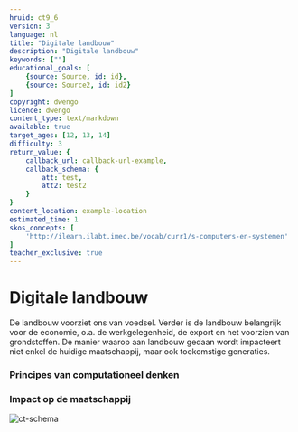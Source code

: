 ```yaml
---
hruid: ct9_6
version: 3
language: nl
title: "Digitale landbouw"
description: "Digitale landbouw"
keywords: [""]
educational_goals: [
    {source: Source, id: id}, 
    {source: Source2, id: id2}
]
copyright: dwengo
licence: dwengo
content_type: text/markdown
available: true
target_ages: [12, 13, 14]
difficulty: 3
return_value: {
    callback_url: callback-url-example,
    callback_schema: {
        att: test,
        att2: test2
    }
}
content_location: example-location
estimated_time: 1
skos_concepts: [
    'http://ilearn.ilabt.imec.be/vocab/curr1/s-computers-en-systemen'
]
teacher_exclusive: true
---
```

# Digitale landbouw

De landbouw voorziet ons van voedsel. Verder is de landbouw belangrijk voor de economie, o.a. de werkgelegenheid, de export en het voorzien van grondstoffen.
De manier waarop aan landbouw gedaan wordt impacteert niet enkel de huidige maatschappij, maar ook toekomstige generaties.

### Principes van computationeel denken

### Impact op de maatschappij

![ct-schema](@learning-object/m_ct_impact_6/nl/3)
